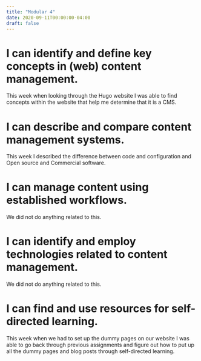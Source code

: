 ```yaml
---
title: "Modular 4"
date: 2020-09-11T00:00:00-04:00
draft: false
--- 
```

I can identify and define key concepts in (web) content management.
====================================================

This week when looking through the Hugo website I was able to find concepts within the website that help me determine that it is a CMS.

I can describe and compare content management systems.
=============================================

This week I described the difference between code and configuration and Open source and Commercial software. 

I can manage content using established workflows.
=======================================

We did not do anything related to this. 

I can identify and employ technologies related to content management.
======================================================

We did not do anything related to this.

I can find and use resources for self-directed learning.
=========================================

This week when we had to set up the dummy pages on our website I was able to go back through previous assignments and figure out how to put up all the dummy pages and blog posts through self-directed learning. 
 
